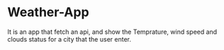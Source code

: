 # Weather-App
It is an app that fetch an api, and show the Temprature, wind speed and clouds status for a city that the user enter.
